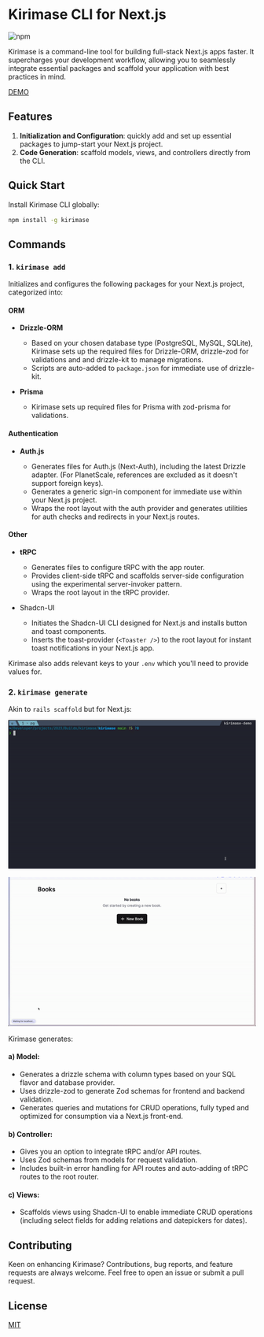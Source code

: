 # Kirimase CLI for Next.js

![npm](https://img.shields.io/npm/v/kirimase?style=flat-square)

Kirimase is a command-line tool for building full-stack Next.js apps faster. It supercharges your development workflow, allowing you to seamlessly integrate essential packages and scaffold your application with best practices in mind.

[DEMO](https://www.loom.com/share/cb329939c83b4c9eb6a56abfd2638bd4?sid=6d902fcc-3ef6-4436-bf7d-9d0c2943812f)

## Features

1. **Initialization and Configuration**: quickly add and set up essential packages to jump-start your Next.js project.
2. **Code Generation**: scaffold models, views, and controllers directly from the CLI.

## Quick Start

Install Kirimase CLI globally:

```bash
npm install -g kirimase
```

## Commands

### 1. `kirimase add`

Initializes and configures the following packages for your Next.js project, categorized into:

#### ORM

- **Drizzle-ORM**

  - Based on your chosen database type (PostgreSQL, MySQL, SQLite), Kirimase sets up the required files for Drizzle-ORM, drizzle-zod for validations and and drizzle-kit to manage migrations.
  - Scripts are auto-added to `package.json` for immediate use of drizzle-kit.

- **Prisma**
  - Kirimase sets up required files for Prisma with zod-prisma for validations.

#### Authentication

- **Auth.js**

  - Generates files for Auth.js (Next-Auth), including the latest Drizzle adapter. (For PlanetScale, references are excluded as it doesn't support foreign keys).
  - Generates a generic sign-in component for immediate use within your Next.js project.
  - Wraps the root layout with the auth provider and generates utilities for auth checks and redirects in your Next.js routes.

#### Other

- **tRPC**

  - Generates files to configure tRPC with the app router.
  - Provides client-side tRPC and scaffolds server-side configuration using the experimental server-invoker pattern.
  - Wraps the root layout in the tRPC provider.

- Shadcn-UI

  - Initiates the Shadcn-UI CLI designed for Next.js and installs button and toast components.
  - Inserts the toast-provider (`<Toaster />`) to the root layout for instant toast notifications in your Next.js app.

Kirimase also adds relevant keys to your `.env` which you'll need to provide values for.

### 2. `kirimase generate`

Akin to `rails scaffold` but for Next.js:

![](https://github.com/nicoalbanese/gifs_for_demos/blob/main/gif_generate_script_1.gif?raw=true)

![](https://github.com/nicoalbanese/gifs_for_demos/blob/main/gif_generate_script_2.gif?raw=true)

Kirimase generates:

#### a) Model:

- Generates a drizzle schema with column types based on your SQL flavor and database provider.
- Uses drizzle-zod to generate Zod schemas for frontend and backend validation.
- Generates queries and mutations for CRUD operations, fully typed and optimized for consumption via a Next.js front-end.

#### b) Controller:

- Gives you an option to integrate tRPC and/or API routes.
- Uses Zod schemas from models for request validation.
- Includes built-in error handling for API routes and auto-adding of tRPC routes to the root router.

#### c) Views:

- Scaffolds views using Shadcn-UI to enable immediate CRUD operations (including select fields for adding relations and datepickers for dates).

## Contributing

Keen on enhancing Kirimase? Contributions, bug reports, and feature requests are always welcome. Feel free to open an issue or submit a pull request.

## License

[MIT](LICENSE)
